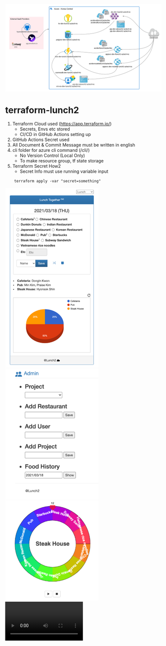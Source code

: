 
![InfraD](https://github.com/hyonsok5/terraform-lunch2/blob/main/etc/infraD-lunch2-hackerthon.png)

# terraform-lunch2

1. Terraform Cloud used (https://app.terraform.io/)  
   - Secrets, Envs etc stored
   - CI/CD in GitHub Actions setting up
1. GitHub Actions Secret used
1. All Document & Commit Message must be written in english
1. cli folder for azure cli command (/cli/)
   - No Version Control (Local Only)
   - To make resource group, tf state storage 
1. Terraform Secret How2
    - Secret Info must use running variable input
```
    terraform apply -var "secret=something" 
```

<img src="https://github.com/hyonsok5/terraform-lunch2/blob/main/etc/lunch2.png" width=300 /> 
<img src="https://github.com/hyonsok5/terraform-lunch2/blob/main/etc/admin-lunch2.png" width=300 />
<img src="https://github.com/hyonsok5/terraform-lunch2/blob/main/etc/roulette.png" width=300 />

<video controls width="250">

    <source src="https://github.com/hyonsok5/terraform-lunch2/blob/main/etc/VoD-Lunch2gather-Simulation-24MB.mp4"
            type="video/webm">
</video>